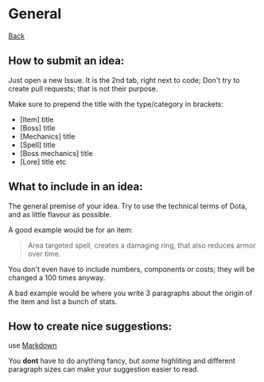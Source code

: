 # General

[Back](../README.md)

How to submit an idea:
----------------------

Just open a new Issue. It is the 2nd tab, right next to code;
Don't try to create pull requests; that is not their purpose.

Make sure to prepend the title with the type/category in brackets:
- [Item] title
- [Boss] title
- [Mechanics] title
- [Spell] title
- [Boss mechanics] title
- [Lore] title
etc

What to include in an idea:
---------------------------

The general premise of your idea. Try to use the technical terms of Dota, and as little flavour as possible.

A good example would be for an item:
> Area targeted spell, creates a damaging ring, that also reduces armor over time.

You don't even have to include numbers, components or costs; they will be changed a 100 times anyway.

A bad example would be where you write 3 paragraphs about the origin of the item and list a bunch of stats.

How to create nice suggestions:
-------------------------------

use [Markdown](https://guides.github.com/features/mastering-markdown/)

You **dont** have to do anything fancy, but _some_ highliting and different paragraph sizes can make your suggestion easier to read.
